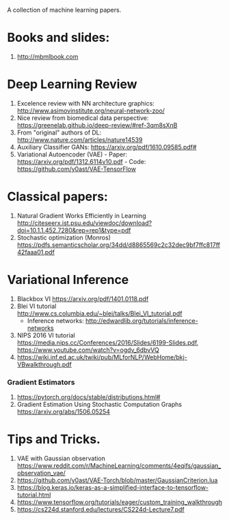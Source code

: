A collection of machine learning papers.

# Books and slides:
  1. http://mbmlbook.com

# Deep Learning Review
  1. Excelence review with NN architecture graphics: http://www.asimovinstitute.org/neural-network-zoo/
  2. Nice review from biomedical data perspective: https://greenelab.github.io/deep-review/#ref-3qm8sXnB
  3. From "original" authors of DL: http://www.nature.com/articles/nature14539
  4. Auxiliary Classifier GANs: https://arxiv.org/pdf/1610.09585.pdf#
  5. Variational Autoencoder (VAE)
    - Paper: https://arxiv.org/pdf/1312.6114v10.pdf
    - Code: https://github.com/y0ast/VAE-TensorFlow

# Classical papers:

1. Natural Gradient Works Efficiently in Learning http://citeseerx.ist.psu.edu/viewdoc/download?doi=10.1.1.452.7280&rep=rep1&type=pdf
2. Stochastic optimization (Monros) https://pdfs.semanticscholar.org/34dd/d8865569c2c32dec9bf7ffc817ff42faaa01.pdf

# Variational Inference

1. Blackbox VI https://arxiv.org/pdf/1401.0118.pdf
2. Blei VI tutorial http://www.cs.columbia.edu/~blei/talks/Blei_VI_tutorial.pdf
    - Inference networks: http://edwardlib.org/tutorials/inference-networks
3. NIPS 2016 VI tutorial https://media.nips.cc/Conferences/2016/Slides/6199-Slides.pdf, https://www.youtube.com/watch?v=ogdv_6dbvVQ
4. https://wiki.inf.ed.ac.uk/twiki/pub/MLforNLP/WebHome/bkj-VBwalkthrough.pdf


### Gradient Estimators
1. https://pytorch.org/docs/stable/distributions.html#
2. Gradient Estimation Using Stochastic Computation Graphs https://arxiv.org/abs/1506.05254

# Tips and Tricks.

1. VAE with Gaussian observation https://www.reddit.com/r/MachineLearning/comments/4eqifs/gaussian_observation_vae/
2. https://github.com/y0ast/VAE-Torch/blob/master/GaussianCriterion.lua
3. https://blog.keras.io/keras-as-a-simplified-interface-to-tensorflow-tutorial.html
4. https://www.tensorflow.org/tutorials/eager/custom_training_walkthrough
5. https://cs224d.stanford.edu/lectures/CS224d-Lecture7.pdf



